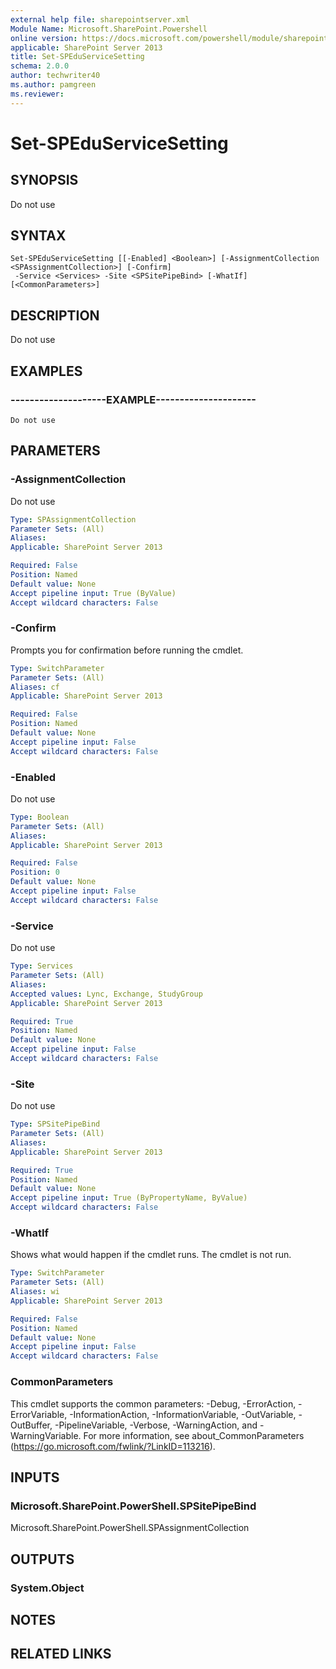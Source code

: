 ```yaml
---
external help file: sharepointserver.xml
Module Name: Microsoft.SharePoint.Powershell
online version: https://docs.microsoft.com/powershell/module/sharepoint-server/set-speduservicesetting
applicable: SharePoint Server 2013
title: Set-SPEduServiceSetting
schema: 2.0.0
author: techwriter40
ms.author: pamgreen
ms.reviewer:
---
```


# Set-SPEduServiceSetting

## SYNOPSIS
Do not use


## SYNTAX

```
Set-SPEduServiceSetting [[-Enabled] <Boolean>] [-AssignmentCollection <SPAssignmentCollection>] [-Confirm]
 -Service <Services> -Site <SPSitePipeBind> [-WhatIf] [<CommonParameters>]
```

## DESCRIPTION
Do not use 


## EXAMPLES

### --------------------EXAMPLE---------------------
```
Do not use 
```




## PARAMETERS

### -AssignmentCollection
Do not use 

```yaml
Type: SPAssignmentCollection
Parameter Sets: (All)
Aliases: 
Applicable: SharePoint Server 2013

Required: False
Position: Named
Default value: None
Accept pipeline input: True (ByValue)
Accept wildcard characters: False
```

### -Confirm
Prompts you for confirmation before running the cmdlet.

```yaml
Type: SwitchParameter
Parameter Sets: (All)
Aliases: cf
Applicable: SharePoint Server 2013

Required: False
Position: Named
Default value: None
Accept pipeline input: False
Accept wildcard characters: False
```

### -Enabled
Do not use 

```yaml
Type: Boolean
Parameter Sets: (All)
Aliases: 
Applicable: SharePoint Server 2013

Required: False
Position: 0
Default value: None
Accept pipeline input: False
Accept wildcard characters: False
```

### -Service
Do not use 

```yaml
Type: Services
Parameter Sets: (All)
Aliases: 
Accepted values: Lync, Exchange, StudyGroup
Applicable: SharePoint Server 2013

Required: True
Position: Named
Default value: None
Accept pipeline input: False
Accept wildcard characters: False
```

### -Site
Do not use 

```yaml
Type: SPSitePipeBind
Parameter Sets: (All)
Aliases: 
Applicable: SharePoint Server 2013

Required: True
Position: Named
Default value: None
Accept pipeline input: True (ByPropertyName, ByValue)
Accept wildcard characters: False
```

### -WhatIf
Shows what would happen if the cmdlet runs.
The cmdlet is not run.

```yaml
Type: SwitchParameter
Parameter Sets: (All)
Aliases: wi
Applicable: SharePoint Server 2013

Required: False
Position: Named
Default value: None
Accept pipeline input: False
Accept wildcard characters: False
```

### CommonParameters
This cmdlet supports the common parameters: -Debug, -ErrorAction, -ErrorVariable, -InformationAction, -InformationVariable, -OutVariable, -OutBuffer, -PipelineVariable, -Verbose, -WarningAction, and -WarningVariable. For more information, see about_CommonParameters (https://go.microsoft.com/fwlink/?LinkID=113216).

## INPUTS

### Microsoft.SharePoint.PowerShell.SPSitePipeBind
Microsoft.SharePoint.PowerShell.SPAssignmentCollection

## OUTPUTS

### System.Object

## NOTES

## RELATED LINKS
